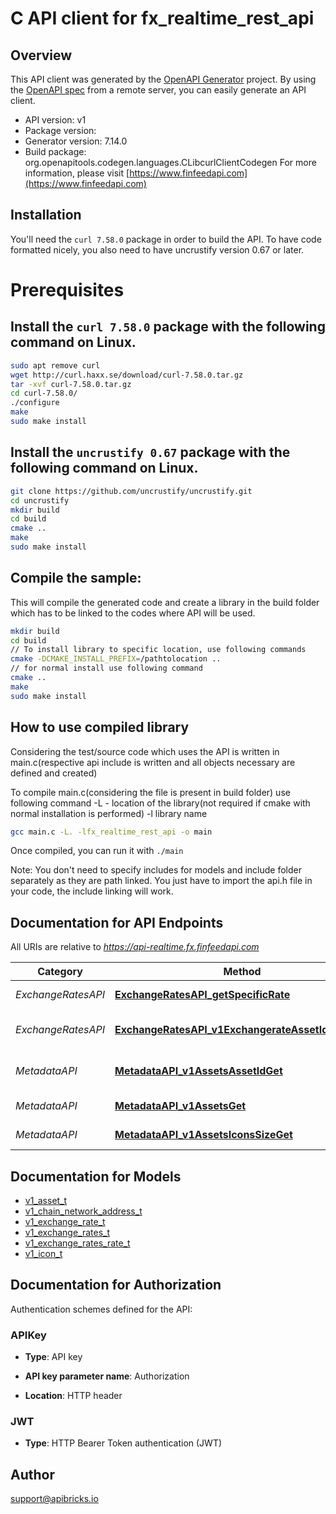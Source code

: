 # C API client for fx_realtime_rest_api

## Overview
This API client was generated by the [OpenAPI Generator](https://openapi-generator.tech) project. By using the [OpenAPI spec](https://openapis.org) from a remote server, you can easily generate an API client.

- API version: v1
- Package version: 
- Generator version: 7.14.0
- Build package: org.openapitools.codegen.languages.CLibcurlClientCodegen
For more information, please visit [https://www.finfeedapi.com](https://www.finfeedapi.com)

## Installation
You'll need the `curl 7.58.0` package in order to build the API. To have code formatted nicely, you also need to have uncrustify version 0.67 or later.

# Prerequisites

## Install the `curl 7.58.0` package with the following command on Linux.
```bash
sudo apt remove curl
wget http://curl.haxx.se/download/curl-7.58.0.tar.gz
tar -xvf curl-7.58.0.tar.gz
cd curl-7.58.0/
./configure
make
sudo make install
```
## Install the `uncrustify 0.67` package with the following command on Linux.
```bash
git clone https://github.com/uncrustify/uncrustify.git
cd uncrustify
mkdir build
cd build
cmake ..
make
sudo make install
```

## Compile the sample:
This will compile the generated code and create a library in the build folder which has to be linked to the codes where API will be used.
```bash
mkdir build
cd build
// To install library to specific location, use following commands
cmake -DCMAKE_INSTALL_PREFIX=/pathtolocation ..
// for normal install use following command
cmake ..
make
sudo make install
```
## How to use compiled library
Considering the test/source code which uses the API is written in main.c(respective api include is written and all objects necessary are defined and created)

To compile main.c(considering the file is present in build folder) use following command
-L - location of the library(not required if cmake with normal installation is performed)
-l library name
```bash
gcc main.c -L. -lfx_realtime_rest_api -o main
```
Once compiled, you can run it with ``` ./main ```

Note: You don't need to specify includes for models and include folder separately as they are path linked. You just have to import the api.h file in your code, the include linking will work.

## Documentation for API Endpoints

All URIs are relative to *https://api-realtime.fx.finfeedapi.com*

Category | Method | HTTP request | Description
------------ | ------------- | ------------- | -------------
*ExchangeRatesAPI* | [**ExchangeRatesAPI_getSpecificRate**](docs/ExchangeRatesAPI.md#ExchangeRatesAPI_getSpecificRate) | **GET** /v1/exchangerate/{asset_id_base}/{asset_id_quote} | Get specific rate
*ExchangeRatesAPI* | [**ExchangeRatesAPI_v1ExchangerateAssetIdBaseGet**](docs/ExchangeRatesAPI.md#ExchangeRatesAPI_v1ExchangerateAssetIdBaseGet) | **GET** /v1/exchangerate/{asset_id_base} | Get all current rates
*MetadataAPI* | [**MetadataAPI_v1AssetsAssetIdGet**](docs/MetadataAPI.md#MetadataAPI_v1AssetsAssetIdGet) | **GET** /v1/assets/{asset_id} | List all assets by asset ID
*MetadataAPI* | [**MetadataAPI_v1AssetsGet**](docs/MetadataAPI.md#MetadataAPI_v1AssetsGet) | **GET** /v1/assets | List all assets
*MetadataAPI* | [**MetadataAPI_v1AssetsIconsSizeGet**](docs/MetadataAPI.md#MetadataAPI_v1AssetsIconsSizeGet) | **GET** /v1/assets/icons/{size} | List all asset icons


## Documentation for Models

 - [v1_asset_t](docs/v1_asset.md)
 - [v1_chain_network_address_t](docs/v1_chain_network_address.md)
 - [v1_exchange_rate_t](docs/v1_exchange_rate.md)
 - [v1_exchange_rates_t](docs/v1_exchange_rates.md)
 - [v1_exchange_rates_rate_t](docs/v1_exchange_rates_rate.md)
 - [v1_icon_t](docs/v1_icon.md)


## Documentation for Authorization


Authentication schemes defined for the API:
### APIKey

- **Type**: API key

- **API key parameter name**: Authorization
- **Location**: HTTP header

### JWT


- **Type**: HTTP Bearer Token authentication (JWT)


## Author

support@apibricks.io


